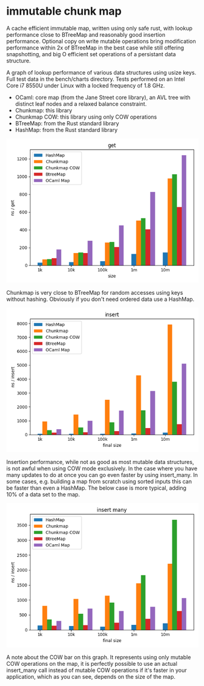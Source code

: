 # immutable chunk map

A cache efficient immutable map, written using only safe rust, with
lookup performance close to BTreeMap and reasonably good insertion
performance. Optional copy on write mutable operations bring
modification performance within 2x of BTreeMap in the best case while
still offering snapshotting, and big O efficient set operations of a
persistant data structure.

A graph of lookup performance of various data structures using usize
keys. Full test data in the bench/charts directory. Tests performed on
an Intel Core i7 8550U under Linux with a locked frequency of 1.8 GHz.

* OCaml: core map (from the Jane Street core library), an AVL tree
  with distinct leaf nodes and a relaxed balance constraint.
* Chunkmap: this library
* Chunkmap COW: this library using only COW operations
* BTreeMap: from the Rust standard library
* HashMap: from the Rust standard library

![alt text](bench/charts/intel_corei7-8550U/usize_get.png "average lookup time")

Chunkmap is very close to BTreeMap for random accesses using keys
without hashing. Obviously if you don't need ordered data use a
HashMap.

![alt text](bench/charts/intel_corei7-8550U/usize_insert.png "average insert time")

Insertion performance, while not as good as most mutable data
structures, is not awful when using COW mode exclusively. In the case
where you have many updates to do at once you can go even faster by
using insert_many. In some cases, e.g. building a map from scratch
using sorted inputs this can be faster than even a HashMap. The below
case is more typical, adding 10% of a data set to the map.

![alt text](bench/charts/intel_corei7-8550U/usize_insert_many.png "insert many")

A note about the COW bar on this graph. It represents using only
mutable COW operations on the map, it is perfectly possible to use an
actual insert_many call instead of mutable COW operations if it's
faster in your application, which as you can see, depends on the size
of the map.
